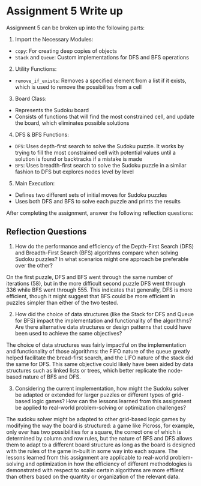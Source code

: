 # Assignment 5 Write up

Assignment 5 can be broken up into the following parts:
1. Import the Necessary Modules:
- `copy`: For creating deep copies of objects
- `Stack` and `Queue`: Custom implementations for DFS and BFS operations
2. Utility Functions: 
- `remove_if_exists`: Removes a specified element from a list if it exists, which is used to remove the possibilites from a cell
3. Board Class:
- Represents the Sudoku board
- Consists of functions that will find the most constrained cell, and update the board, which eliminates possible solutions
4. DFS & BFS Functions:
- `DFS`: Uses depth-first search to solve the Sudoku puzzle. It works by trying to fill the most constrained cell with potential values until a solution is found or backtracks if a mistake is made
- `BFS`: Uses breadth-first search to solve the Sudoku puzzle in a similar fashion to DFS but explores nodes level by level
5. Main Execution:
- Defines two different sets of initial moves for Sudoku puzzles
- Uses both DFS and BFS to solve each puzzle and prints the results


After completing the assignment, answer the following reflection questions:

## Reflection Questions

1. How do the performance and efficiency of the Depth-First Search (DFS) and Breadth-First Search (BFS) algorithms compare when solving Sudoku puzzles? In what scenarios might one approach be preferable over the other?

On the first puzzle, DFS and BFS went through the same number of iterations (58), but in the more difficult second puzzle
DFS went through 336 while BFS went through 555. This indicates that generally, DFS is more efficient, though it might suggest that
BFS could be more efficient in puzzles simpler than either of the two tested.


2. How did the choice of data structures (like the Stack for DFS and Queue for BFS) impact the implementation and functionality of the algorithms? Are there alternative data structures or design patterns that could have been used to achieve the same objectives?

The choice of data structures was fairly impactful on the implementation and functionality of those algorithms: the FIFO nature of the queue greatly helped facilitate the bread-first search, and the LIFO nature of the stack did the same for DFS. This same objective could likely have been aided by data structures such as linked lists or trees, which better replicate the node-based nature of BFS and DFS.

3. Considering the current implementation, how might the Sudoku solver be adapted or extended for larger puzzles or different types of grid-based logic games? How can the lessons learned from this assignment be applied to real-world problem-solving or optimization challenges?

The sudoku solver might be adapted to other grid-based logic games by modifying the way the board is structured: a game like Picross, for example, only ever has two possibilities for a square, the correct one of which is determined by column and row rules, but the nature of BFS and DFS allows them to adapt to a different board structure as long as the board is designed with the rules of the game in-built in some way into each square. The lessons learned from this assignment are applicable to real-world problem-solving and optimization in how the efficiency of different methodologies is demonstrated with respect to scale: certain algorithms are more effiient than others based on the quantity or organization of the relevant data.
